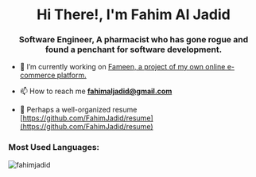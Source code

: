 <h1 align="center">Hi There!, I'm Fahim Al Jadid</h1>
<h3 align="center">Software Engineer, A pharmacist who has gone rogue and found a penchant for software development.</h3>

- 🔭 I’m currently working on [Fameen, a project of my own online e-commerce platform.](https://github.com/FahimJadid/fameen)

- 📫 How to reach me **fahimaljadid@gmail.com**

- 📄 Perhaps a well-organized resume [https://github.com/FahimJadid/resume](https://github.com/FahimJadid/resume)


<h3 align="left">Most Used Languages:</h3>
<p><img align="center" src="https://github-readme-stats.vercel.app/api/top-langs?username=fahimjadid&show_icons=true&locale=en&layout=compact" alt="fahimjadid" /></p>
